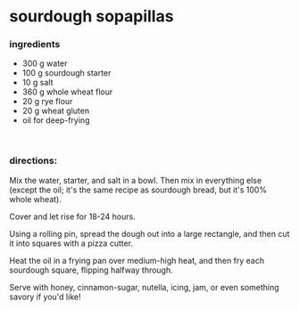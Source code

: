 # sourdough sopapillas

### ingredients
- 300 g water
- 100 g sourdough starter
- 10 g salt
- 360 g whole wheat flour
- 20 g rye flour
- 20 g wheat gluten
- oil for deep-frying

<br>

### directions:

Mix the water, starter, and salt in a bowl. Then mix in everything else (except the oil; it's the same recipe as sourdough bread, but it's 100% whole wheat).

Cover and let rise for 18-24 hours.

Using a rolling pin, spread the dough out into a large rectangle, and then cut it into squares with a pizza cutter.

Heat the oil in a frying pan over medium-high heat, and then fry each sourdough square, flipping halfway through.

Serve with honey, cinnamon-sugar, nutella, icing, jam, or even something savory if you'd like!
